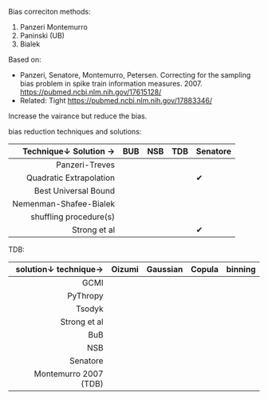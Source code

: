 Bias correciton methods:
1. Panzeri Montemurro
2. Paninski (UB)
3. Bialek

Based on:
* Panzeri, Senatore, Montemurro, Petersen. Correcting for the sampling bias problem in spike train information measures. 2007. https://pubmed.ncbi.nlm.nih.gov/17615128/
* Related: Tight https://pubmed.ncbi.nlm.nih.gov/17883346/


Increase the vairance but reduce the bias.

bias reduction techniques and solutions:

| Technique↓     Solution →|  BUB      | NSB  | TDB | Senatore |
|-------------------------:|-----------|------|-----|----------|
| Panzeri-Treves           |           |      |     |          |
| Quadratic Extrapolation  |           |      |     |   ✔︎      |
| Best Universal Bound     |           |      |     |          |
| Nemenman-Shafee-Bialek   |           |      |     |          |
| shuffling procedure(s)   |           |      |     |          |
| Strong et al             |           |      |     |   ✔︎      |

TDB:

| solution↓      technique→| Oizumi   | Gaussian | Copula | binning |
|-------------------------:|----------|----------|--------|---------|
| GCMI                     |          |          |        |         |
| PyThropy                 |          |          |        |         |
| Tsodyk                   |          |          |        |         |
| Strong et al             |          |          |        |         |
| BuB                      |          |          |        |         |
| NSB                      |          |          |        |         |
| Senatore                 |          |          |        |         |
| Montemurro 2007 (TDB)    |          |          |        |         |
